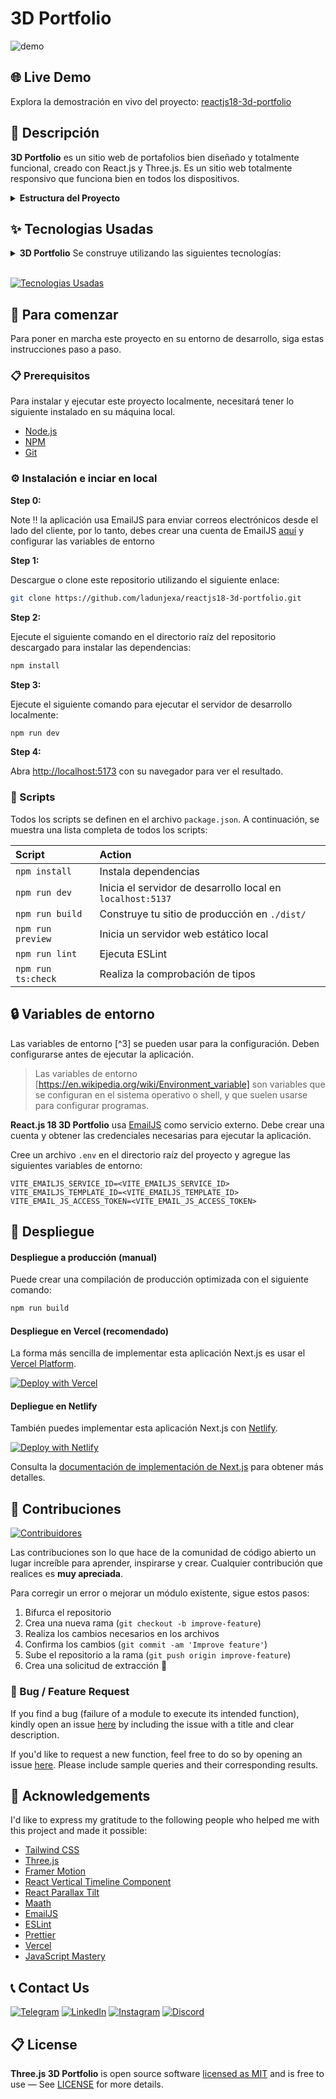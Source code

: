 # 3D Portfolio

![demo](.github/README_ASSETS/3d-portfolio.png)


## 🌐 Live Demo

Explora la demostración en vivo del proyecto:
[reactjs18-3d-portfolio](https://fernando-portfolio.vercel.app/)

## 📝 Descripción

**3D Portfolio** es un sitio web de portafolios bien diseñado y totalmente funcional, creado con React.js y Three.js. Es un sitio web totalmente responsivo que funciona bien en todos los dispositivos.

<details><summary><b>Estructura del Proyecto</b></summary>

```bash
reactjs18-3d-portfolio/
├── src/
├   ├── App.tsx
├   ├── globals.css
├   ├── main.tsx
├   ├── vite.env.d.ts
├   ├── components/
├   ├   ├── atoms/
├   ├   ├   └── Header.tsx
├   ├   ├── canvas/
├   ├   ├   ├── Ball.tsx
├   ├   ├   ├── Computers.tsx
├   ├   ├   ├── Earth.tsx
├   ├   ├   ├── Stars.tsx
├   ├   ├   └── index.ts
├   ├   ├── layout/
├   ├   ├   ├── Loader.tsx
├   ├   ├   └── Navbar.tsx
├   ├   ├── sections/
├   ├   ├   ├── About.tsx
├   ├   ├   ├── AditionalInfo.tsx
├   ├   ├   ├── Contact.tsx
├   ├   ├   ├── Education.tsx
├   ├   ├   ├── Experience.tsx
├   ├   ├   ├── Hero.tsx
├   ├   ├   ├── Works.tsx
├   ├   ├   ├── Social.tsx
├   ├   ├   └── Tech.tsx
├   ├   └── index.ts
├   ├── constants/
├   ├   ├── config.ts
├   ├   ├── styles.ts
├   ├   └── index.ts
├   ├── hooks/
├   ├   ├── SectionWrapper.tsx
├   ├   └── index.ts
├   ├── utils/
├   ├   └── motion.ts
├   ├── types/
├   ├   └── index.d.ts
├   └── assets/
├       ├── company/
├       ├   └── [[...]].{svg,png}
├       ├── tech/
├       ├   └── [[...]].{svg,png}
├       ├── [[...]].{svg,png}
├       └── index.ts
├── public/
├   ├── desktop_pc
├   ├   ├── textures/[[...]].png
├   ├   ├── license.txt
├   ├   ├── scene.bin
├   ├   └── scene.gltf
├   ├── planet
├   ├   ├── textures/[[...]].png
├   ├   ├── license.txt
├   ├   ├── scene.bin
├   ├   └── scene.gltf
├   └── logo.png
├── .env
├── .eslintignore
├── .eslintrc.cjs
├── .gitignore
├── .prettierignore
├── .prettierrc.cjs
├── index.html
├── LICENSE
├── README.md
├── package.json
├── postcss.config.cjs
├── tailwind.config.cjs
├── tsconfig.json
├── tsconfig.node.json
└── vite.config.js
```

</details>


## ✨ Tecnologias Usadas

<details><summary><b>3D Portfolio</b> Se construye utilizando las siguientes tecnologías:</summary>

- [TypeScript](https://www.typescriptlang.org/): TypeScript es un superconjunto de JavaScript tipado que se compila a JavaScript simple.
- [Vite](https://vitejs.dev/): Vite es una herramienta de desarrollo que busca proporcionar una experiencia de desarrollo más rápida y eficiente para proyectos web modernos.
- [React.js](https://reactjs.org/): React es una biblioteca de JavaScript front-end gratuita y de código abierto para crear interfaces de usuario o componentes de interfaz de usuario.
- [Three.js](https://threejs.org/): Three.js es una biblioteca de JavaScript multiplataforma y una interfaz de programación de aplicaciones que se utiliza para crear y mostrar gráficos de computadora 3D animados en un navegador web mediante WebGL.
- [Framer Motion](https://www.framer.com/motion/): Framer Motion es una biblioteca de movimiento lista para producción para React.
- [Tailwind CSS](https://tailwindcss.com/): Tailwind CSS es un framework CSS orientado a la utilidad para crear rápidamente interfaces de usuario personalizadas.
- [ESLint](https://eslint.org/): ESLint es una herramienta de análisis de código estático para identificar patrones problemáticos en código JavaScript.
- [Prettier](https://prettier.io/): Prettier es un formateador de código con criterio.
- [Vercel](https://vercel.com/): Vercel es una plataforma en la nube para desarrolladores frontend que proporciona los frameworks, flujos de trabajo e infraestructura necesarios para crear una web más rápida y personalizada.

</details><br/>

[![Tecnologias Usadas](https://skillicons.dev/icons?i=ts,vite,react,threejs,tailwind,vercel)](https://skillicons.dev)

## 🧰 Para comenzar

Para poner en marcha este proyecto en su entorno de desarrollo, siga estas instrucciones paso a paso.

### 📋 Prerequisitos

Para instalar y ejecutar este proyecto localmente, necesitará tener lo siguiente instalado en su máquina local.

- [Node.js](https://nodejs.org/en/)
- [NPM](https://www.npmjs.com/get-npm)
- [Git](https://git-scm.com/downloads)

### ⚙️ Instalación e inciar en local

**Step 0:**

Note :bangbang: la aplicación usa EmailJS para enviar correos electrónicos desde el lado del cliente, 
por lo tanto, debes crear una cuenta de EmailJS [aquí](https://emailjs.com/) y configurar las variables de entorno

**Step 1:**

Descargue o clone este repositorio utilizando el siguiente enlace:

```bash
git clone https://github.com/ladunjexa/reactjs18-3d-portfolio.git
```

**Step 2:**

Ejecute el siguiente comando en el directorio raíz del repositorio descargado para instalar las dependencias:

```bash
npm install
```

**Step 3:**

Ejecute el siguiente comando para ejecutar el servidor de desarrollo localmente:

```bash
npm run dev
```

**Step 4:**

Abra [http://localhost:5173](http://localhost:5173) con su navegador para ver el resultado.

### 📜 Scripts

Todos los scripts se definen en el archivo `package.json`. A continuación, se muestra una lista completa de todos los scripts:

| Script             | Action                                                      |
| :----------------- | :---------------------------------------------------------- |
| `npm install`      | Instala dependencias                                        |
| `npm run dev`      | Inicia el servidor de desarrollo local en `localhost:5137`  |
| `npm run build`    | Construye tu sitio de producción en `./dist/`               |
| `npm run preview`  | Inicia un servidor web estático local                       |
| `npm run lint`     | Ejecuta ESLint                                              |
| `npm run ts:check` | Realiza la comprobación de tipos                            |

## 🔒 Variables de entorno

Las variables de entorno [^3] se pueden usar para la configuración. Deben configurarse antes de ejecutar la aplicación.

> Las variables de entorno [https://en.wikipedia.org/wiki/Environment_variable] son ​​variables que se configuran en el sistema operativo o shell, y que suelen usarse para configurar programas.

**React.js 18 3D Portfolio** usa [EmailJS](https://www.emailjs.com/) como servicio externo. Debe crear una cuenta y obtener las credenciales necesarias para ejecutar la aplicación.

Cree un archivo `.env` en el directorio raíz del proyecto y agregue las siguientes variables de entorno:

```env
VITE_EMAILJS_SERVICE_ID=<VITE_EMAILJS_SERVICE_ID>
VITE_EMAILJS_TEMPLATE_ID=<VITE_EMAILJS_TEMPLATE_ID>
VITE_EMAIL_JS_ACCESS_TOKEN=<VITE_EMAIL_JS_ACCESS_TOKEN>
```

## 🚀 Despliegue

#### Despliegue a producción (manual)

Puede crear una compilación de producción optimizada con el siguiente comando:

```bash
npm run build
```

#### Despliegue en Vercel (recomendado)

La forma más sencilla de implementar esta aplicación Next.js es usar el
[Vercel Platform](https://vercel.com/new?utm_medium=default-template&filter=next.js&utm_source=create-next-app&utm_campaign=create-next-app-readme).

[![Deploy with Vercel](https://vercel.com/button)](https://vercel.com/new/clone?repository-url=https%3A%2F%2Fgithub.com%2Fladunjexa%2Freactjs18-3d-portfolio)

#### Depliegue en Netlify

También puedes implementar esta aplicación Next.js con [Netlify](https://www.netlify.com/).

[![Deploy with Netlify](https://www.netlify.com/img/deploy/button.svg)](https://app.netlify.com/start/deploy?repository=https://github.com/ladunjexa/reactjs18-3d-portfolio)

Consulta la [documentación de implementación de Next.js](https://nextjs.org/docs/deployment) para obtener más detalles.

## 🔧 Contribuciones

[![Contribuidores](https://contrib.rocks/image?repo=ladunjexa/reactjs18-3d-portfolio)](https://github.com/ladunjexa/reactjs18-3d-portfolio/graphs/contributors)

Las contribuciones son lo que hace de la comunidad de código abierto un lugar increíble para aprender, inspirarse y crear. Cualquier contribución que realices es **muy apreciada**.

Para corregir un error o mejorar un módulo existente, sigue estos pasos:

1. Bifurca el repositorio
2. Crea una nueva rama (`git checkout -b improve-feature`)
3. Realiza los cambios necesarios en los archivos
4. Confirma los cambios (`git commit -am 'Improve feature'`)
5. Sube el repositorio a la rama (`git push origin improve-feature`)
6. Crea una solicitud de extracción 🎉

### 📩 Bug / Feature Request

If you find a bug (failure of a module to execute its intended function), kindly open an issue
[here](https://github.com/ladunjexa/reactjs18-3d-portfolio/issues/new) by including the issue with a
title and clear description.

If you'd like to request a new function, feel free to do so by opening an issue
[here](https://github.com/ladunjexa/reactjs18-3d-portfolio/issues/new). Please include sample
queries and their corresponding results.

## 💎 Acknowledgements

I'd like to express my gratitude to the following people who helped me with this project and made it
possible:

- [Tailwind CSS](https://tailwindcss.com/)
- [Three.js](https://threejs.org/)
- [Framer Motion](https://www.framer.com/motion/)
- [React Vertical Timeline Component](https://www.npmjs.com/package/react-vertical-timeline-component)
- [React Parallax Tilt](https://www.npmjs.com/package/react-parallax-tilt)
- [Maath](https://www.npmjs.com/package/maath)
- [EmailJS](https://www.emailjs.com/)
- [ESLint](https://eslint.org/)
- [Prettier](https://prettier.io/)
- [Vercel](https://vercel.com/)
- [JavaScript Mastery](https://www.jsmastery.pro/)

## 📞 Contact Us

[![Telegram](https://img.shields.io/badge/Telegram-@ladunjexa-2CA5E0?style=social&logo=telegram&logoColor=000000)](https://t.me/ladunjexa)
[![LinkedIn](https://img.shields.io/badge/LinkedIn-ladunjexa-blue?style=flat&logo=linkedin&logoColor=b0c0c0&labelColor=363D44)](https://www.linkedin.com/in/lironabutbul)
[![Instagram](https://img.shields.io/badge/Instagram-ladunjexa-grey?style=flat&logo=instagram&logoColor=b0c0c0&labelColor=8134af)](https://www.instagram.com/ladunjexa)
[![Discord](https://img.shields.io/badge/Discord-ladunjexa-7289da?style=flat&logo=discord&logoColor=b0c0c0&labelColor=2c2f33)](https://discord.com/users/827996364331810816)

<!-- [![Twitter](https://img.shields.io/twitter/follow/ladunjexa.svg?style=social)](https://twitter.com/intent/follow?screen_name=ladunjexa) -->

## 📋 License

**Three.js 3D Portfolio** is open source software
[licensed as MIT](https://opensource.org/license/mit/) and is free to use — See
[LICENSE](https://github.com/ladunjexa/reactjs18-3d-portfolio/blob/main/LICENSE) for more details.
